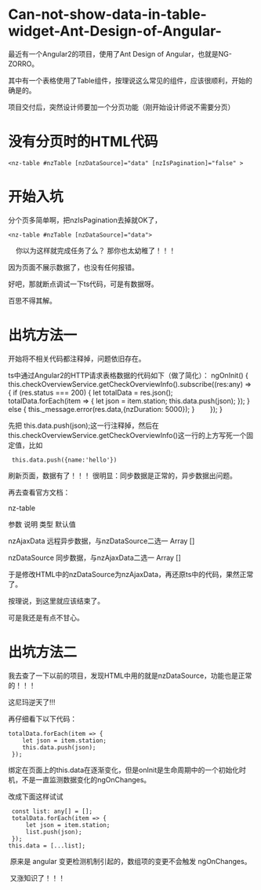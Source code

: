 # Can-not-show-data-in-table-widget-Ant-Design-of-Angular-

最近有一个Angular2的项目，使用了Ant Design of Angular，也就是NG-ZORRO。

其中有一个表格使用了Table组件，按理说这么常见的组件，应该很顺利，开始的确是的。

项目交付后，突然设计师要加一个分页功能（刚开始设计师说不需要分页）

# 没有分页时的HTML代码

    <nz-table #nzTable [nzDataSource]="data" [nzIsPagination]="false" >

# 开始入坑

分个页多简单啊，把nzIsPagination去掉就OK了，

    <nz-table #nzTable [nzDataSource]="data">
    
你以为这样就完成任务了么？ 那你也太幼稚了！！！

因为页面不展示数据了，也没有任何报错。

好吧，那就断点调试一下ts代码，可是有数据呀。

百思不得其解。

# 出坑方法一

开始将不相关代码都注释掉，问题依旧存在。

ts中通过Angular2的HTTP请求表格数据的代码如下（做了简化）：
    ngOnInit() {
        this.checkOverviewService.getCheckOverviewInfo().subscribe((res:any) => {
            if (res.status === 200) {
                let totalData = res.json();     
                totalData.forEach(item => {
                    let json = item.station;
                    this.data.push(json);
                });
            } else {
                this._message.error(res.data,{nzDuration: 5000});
            }
        });
    }

先把 this.data.push(json);这一行注释掉，然后在this.checkOverviewService.getCheckOverviewInfo()这一行的上方写死一个固定值，比如

     this.data.push({name:'hello'})

刷新页面，数据有了！！！ 很明显：同步数据是正常的，异步数据出问题。

再去查看官方文档：

nz-table

参数	说明	类型	默认值

nzAjaxData	远程异步数据，与nzDataSource二选一	Array	[]

nzDataSource	同步数据，与nzAjaxData二选一	Array	[]


于是修改HTML中的nzDataSource为nzAjaxData，再还原ts中的代码，果然正常了。

按理说，到这里就应该结束了。

可是我还是有点不甘心。

# 出坑方法二

我去查了一下以前的项目，发现HTML中用的就是nzDataSource，功能也是正常的！！！

这尼玛逆天了!!!


再仔细看下以下代码：
 
    totalData.forEach(item => {
        let json = item.station;
        this.data.push(json);
     });
                
 
绑定在页面上的this.data在逐渐变化，但是onInit是生命周期中的一个初始化时机，不是一直监测数据变化的ngOnChanges。

改成下面这样试试

     const list: any[] = [];
     totalData.forEach(item => {
         let json = item.station;               
         list.push(json);                 
     });             
    this.data = [...list];
  
  
  原来是 angular 变更检测机制引起的，数组项的变更不会触发 ngOnChanges。
  
  又涨知识了！！！
